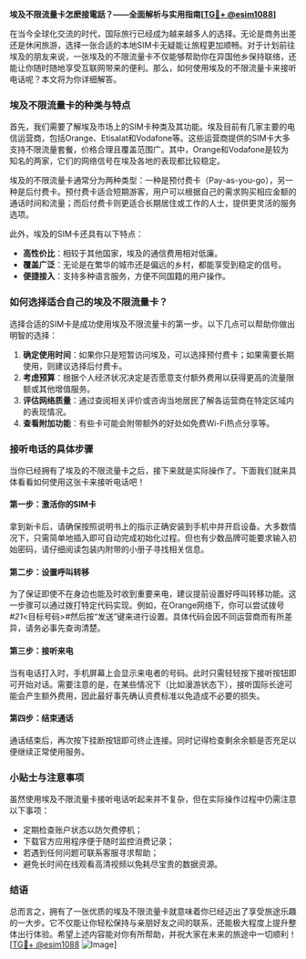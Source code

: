 **埃及不限流量卡怎麽接電話？——全面解析与实用指南[[TG💪+ @esim1088](https://t.me/s/esim1088)]**

在当今全球化交流的时代，国际旅行已经成为越来越多人的选择。无论是商务出差还是休闲旅游，选择一张合适的本地SIM卡无疑能让旅程更加顺畅。对于计划前往埃及的朋友来说，一张埃及的不限流量卡不仅能够帮助你在异国他乡保持联络，还能让你随时随地享受互联网带来的便利。那么，如何使用埃及的不限流量卡来接听电话呢？本文将为你详细解答。

### 埃及不限流量卡的种类与特点

首先，我们需要了解埃及市场上的SIM卡种类及其功能。埃及目前有几家主要的电信运营商，包括Orange、Etisalat和Vodafone等。这些运营商提供的SIM卡大多支持不限流量套餐，价格合理且覆盖范围广。其中，Orange和Vodafone是较为知名的两家，它们的网络信号在埃及各地的表现都比较稳定。

埃及的不限流量卡通常分为两种类型：一种是预付费卡（Pay-as-you-go），另一种是后付费卡。预付费卡适合短期游客，用户可以根据自己的需求购买相应金额的通话时间和流量；而后付费卡则更适合长期居住或工作的人士，提供更灵活的服务选项。

此外，埃及的SIM卡还具有以下特点：
- **高性价比**：相较于其他国家，埃及的通信费用相对低廉。
- **覆盖广泛**：无论是在繁华的城市还是偏远的乡村，都能享受到稳定的信号。
- **便捷接入**：支持多种语言服务，方便不同国籍的用户操作。

### 如何选择适合自己的埃及不限流量卡？

选择合适的SIM卡是成功使用埃及不限流量卡的第一步。以下几点可以帮助你做出明智的选择：

1. **确定使用时间**：如果你只是短暂访问埃及，可以选择预付费卡；如果需要长期使用，则建议选择后付费卡。
2. **考虑预算**：根据个人经济状况决定是否愿意支付额外费用以获得更高的流量限额或其他增值服务。
3. **评估网络质量**：通过查阅相关评价或咨询当地居民了解各运营商在特定区域内的表现情况。
4. **查看附加功能**：有些卡可能会附带额外的好处如免费Wi-Fi热点分享等。

### 接听电话的具体步骤

当你已经拥有了埃及的不限流量卡之后，接下来就是实际操作了。下面我们就来具体看看如何使用这张卡来接听电话吧！

#### 第一步：激活你的SIM卡
拿到新卡后，请确保按照说明书上的指示正确安装到手机中并开启设备。大多数情况下，只需简单地插入即可自动完成初始化过程。但也有少数品牌可能要求输入初始密码，请仔细阅读包装内附带的小册子寻找相关信息。

#### 第二步：设置呼叫转移
为了保证即使不在身边也能及时收到重要来电，建议提前设置好呼叫转移功能。这一步骤可以通过拨打特定代码实现。例如，在Orange网络下，你可以尝试拨号 *#21*<目标号码>#然后按“发送”键来进行设置。具体代码会因不同运营商而有所差异，请务必事先查询清楚。

#### 第三步：接听来电
当有电话打入时，手机屏幕上会显示来电者的号码。此时只需轻轻按下接听按钮即可开始对话。需要注意的是，在某些情况下（比如漫游状态下），接听国际长途可能会产生额外费用，因此最好事先确认资费标准以免造成不必要的损失。

#### 第四步：结束通话
通话结束后，再次按下挂断按钮即可终止连接。同时记得检查剩余余额是否充足以便继续正常使用服务。

### 小贴士与注意事项

虽然使用埃及不限流量卡接听电话听起来并不复杂，但在实际操作过程中仍需注意以下事项：
- 定期检查账户状态以防欠费停机；
- 下载官方应用程序便于随时监控消费记录；
- 若遇到任何问题可联系客服寻求帮助；
- 避免长时间在线观看高清视频以免耗尽宝贵的数据资源。

### 结语

总而言之，拥有了一张优质的埃及不限流量卡就意味着你已经迈出了享受旅途乐趣的一大步。它不仅能让你轻松保持与亲朋好友之间的联系，还能极大程度上提升整体出行体验。希望上述内容能对你有所帮助，并祝大家在未来的旅途中一切顺利！[[TG💪+ @esim1088](https://t.me/s/esim1088) ![Image](https://i.postimg.cc/4NQfJmqS/Snipaste-2025-05-13-00-14-12.png)]